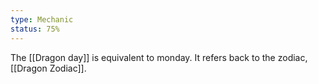 ```yaml
---
type: Mechanic
status: 75%
---
```


The [[Dragon day]] is equivalent to monday. It refers back to the zodiac, [[Dragon Zodiac]].